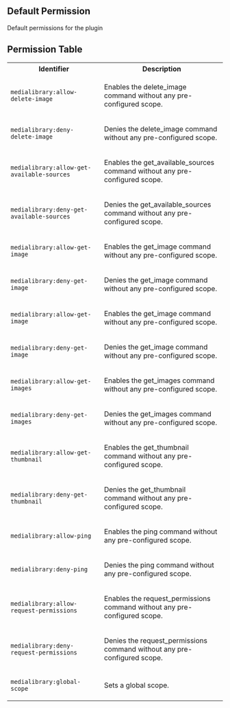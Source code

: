 ## Default Permission

Default permissions for the plugin

## Permission Table

<table>
<tr>
<th>Identifier</th>
<th>Description</th>
</tr>


<tr>
<td>

`medialibrary:allow-delete-image`

</td>
<td>

Enables the delete_image command without any pre-configured scope.

</td>
</tr>

<tr>
<td>

`medialibrary:deny-delete-image`

</td>
<td>

Denies the delete_image command without any pre-configured scope.

</td>
</tr>

<tr>
<td>

`medialibrary:allow-get-available-sources`

</td>
<td>

Enables the get_available_sources command without any pre-configured scope.

</td>
</tr>

<tr>
<td>

`medialibrary:deny-get-available-sources`

</td>
<td>

Denies the get_available_sources command without any pre-configured scope.

</td>
</tr>

<tr>
<td>

`medialibrary:allow-get-image  `

</td>
<td>

Enables the get_image   command without any pre-configured scope.

</td>
</tr>

<tr>
<td>

`medialibrary:deny-get-image  `

</td>
<td>

Denies the get_image   command without any pre-configured scope.

</td>
</tr>

<tr>
<td>

`medialibrary:allow-get-image`

</td>
<td>

Enables the get_image command without any pre-configured scope.

</td>
</tr>

<tr>
<td>

`medialibrary:deny-get-image`

</td>
<td>

Denies the get_image command without any pre-configured scope.

</td>
</tr>

<tr>
<td>

`medialibrary:allow-get-images`

</td>
<td>

Enables the get_images command without any pre-configured scope.

</td>
</tr>

<tr>
<td>

`medialibrary:deny-get-images`

</td>
<td>

Denies the get_images command without any pre-configured scope.

</td>
</tr>

<tr>
<td>

`medialibrary:allow-get-thumbnail`

</td>
<td>

Enables the get_thumbnail command without any pre-configured scope.

</td>
</tr>

<tr>
<td>

`medialibrary:deny-get-thumbnail`

</td>
<td>

Denies the get_thumbnail command without any pre-configured scope.

</td>
</tr>

<tr>
<td>

`medialibrary:allow-ping`

</td>
<td>

Enables the ping command without any pre-configured scope.

</td>
</tr>

<tr>
<td>

`medialibrary:deny-ping`

</td>
<td>

Denies the ping command without any pre-configured scope.

</td>
</tr>

<tr>
<td>

`medialibrary:allow-request-permissions`

</td>
<td>

Enables the request_permissions command without any pre-configured scope.

</td>
</tr>

<tr>
<td>

`medialibrary:deny-request-permissions`

</td>
<td>

Denies the request_permissions command without any pre-configured scope.

</td>
</tr>

<tr>
<td>

`medialibrary:global-scope`

</td>
<td>

Sets a global scope.

</td>
</tr>
</table>
